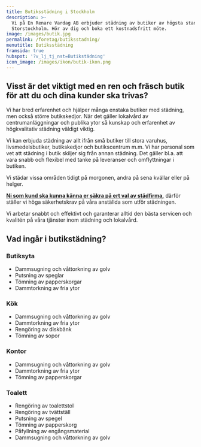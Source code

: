 ```yaml
---
title: Butiksstädning i Stockholm
description: >-
  Vi på En Renare Vardag AB erbjuder städning av butiker av högsta standard i
  Storstockholm. Hör av dig och boka ett kostnadsfritt möte.
image: /images/butik.jpg
permalink: /foretag/butiksstadning/
menutitle: Butiksstädning
framsida: true
hubspot: '?v_lj_tj_nst=Butikstädning'
icon_image: /images/ikon/butik-ikon.png
---
```


## Visst är det viktigt med en ren och fräsch butik för att du och dina kunder ska trivas?&nbsp;

Vi har bred erfarenhet och hjälper m&aring;nga enstaka butiker med städning, men ocks&aring; större butikskedjor. När det gäller lokalv&aring;rd av centrumanläggningar och publika ytor s&aring; kunskap och erfarenhet av högkvalitativ städning väldigt viktig.

Vi kan erbjuda städning av allt ifr&aring;n sm&aring; butiker till stora varuhus, livsmedelsbutiker, butikskedjor och butikscentrum m.m. Vi har personal som vet att städning i butik skiljer sig fr&aring;n annan städning. Det gäller bl.a. att vara snabb och flexibel med tanke p&aring; leveranser och omflyttningar i butiken.

Vi städar vissa omr&aring;den tidigt p&aring; morgonen, andra p&aring; sena kvällar eller p&aring; helger.

**[Ni som kund ska kunna känna er säkra p&aring; ert val av städfirma,](/vanliga-fragor/#hur-arbetar-en-renare-vardag-med-s%C3%A4kerhet)** därför ställer vi höga säkerhetskrav p&aring; v&aring;ra anställda som utför städningen.

Vi arbetar snabbt och effektivt och garanterar alltid den bästa servicen och kvalitén p&aring; v&aring;ra tjänster inom städning och lokalv&aring;rd.

## Vad ing&aring;r i butikstädning?

### Butiksyta

* Dammsugning och v&aring;ttorkning av golv
* Putsning av speglar
* Tömning av papperskorgar
* Dammtorkning av fria ytor

### Kök

* Dammsugning och v&aring;ttorkning av golv
* Dammtorkning av fria ytor
* Rengöring av diskbänk
* Tömning av sopor

### Kontor

* Dammsugning och v&aring;ttorkning av golv
* Dammtorkning av fria ytor
* Tömning av papperskorgar

### Toalett

* Rengöring av toalettstol
* Rengöring av tvättställ
* Putsning av spegel
* Tömning av papperskorg
* P&aring;fyllning av eng&aring;ngsmaterial
* Dammsugning och v&aring;ttorkning av golv